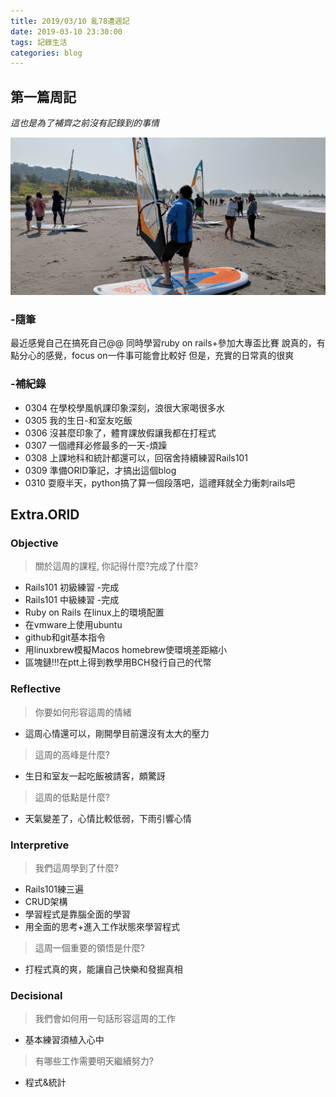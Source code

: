 ```yaml
---
title: 2019/03/10 亂78遭週記
date: 2019-03-10 23:30:00
tags: 記錄生活
categories: blog
---
```

## **第一篇周記**
_這也是為了補齊之前沒有記錄到的事情_

![](https://raw.githubusercontent.com/kidneyweakx/img-host/image/image/20190310.jpg)
<!-- more -->
### **-隨筆**

最近感覺自己在搞死自己@@
同時學習ruby on rails+參加大專盃比賽
說真的，有點分心的感覺，focus on一件事可能會比較好
但是，充實的日常真的很爽

### **-補紀錄**

- 0304 在學校學風帆課印象深刻，浪很大家喝很多水
- 0305 我的生日-和室友吃飯
- 0306 沒甚麼印象了，體育課放假讓我都在打程式
- 0307 一個禮拜必修最多的一天-煩躁
- 0308 上課地科和統計都還可以，回宿舍持續練習Rails101
- 0309 準備ORID筆記，才搞出這個blog
- 0310 耍廢半天，python搞了算一個段落吧，這禮拜就全力衝刺rails吧

## Extra.ORID

### **Objective**

> 關於這周的課程, 你記得什麼?完成了什麼?

- Rails101 初級練習 -完成
- Rails101 中級練習 -完成
- Ruby on Rails 在linux上的環境配置
- 在vmware上使用ubuntu
- github和git基本指令
- 用linuxbrew模擬Macos homebrew使環境差距縮小
- 區塊鏈!!!在ptt上得到教學用BCH發行自己的代幣

### **Reflective**

> 你要如何形容這周的情緒

* 這周心情還可以，剛開學目前還沒有太大的壓力

> 這周的高峰是什麼?

* 生日和室友一起吃飯被請客，頗驚訝

> 這周的低點是什麼?

* 天氣變差了，心情比較低弱，下雨引響心情

### **Interpretive**

> 我們這周學到了什麼?

- Rails101練三遍
- CRUD架構
- 學習程式是靠腦全面的學習
- 用全面的思考+進入工作狀態來學習程式

> 這周一個重要的領悟是什麼?

* 打程式真的爽，能讓自己快樂和發掘真相

### **Decisional**

> 我們會如何用一句話形容這周的工作

* 基本練習須植入心中

> 有哪些工作需要明天繼續努力?

* 程式&統計
